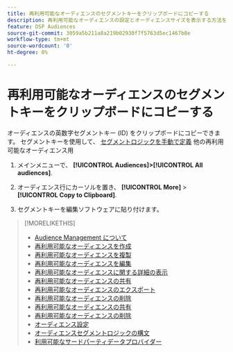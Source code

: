 ```yaml
---
title: 再利用可能なオーディエンスのセグメントキーをクリップボードにコピーする
description: 再利用可能なオーディエンスの設定とオーディエンスサイズを表示する方法を説明します。
feature: DSP Audiences
source-git-commit: 3059a5b211a8a219b02930f7f5763d5ec1467b8e
workflow-type: tm+mt
source-wordcount: '0'
ht-degree: 0%

---
```


# 再利用可能なオーディエンスのセグメントキーをクリップボードにコピーする

オーディエンスの英数字セグメントキー (ID) をクリップボードにコピーできます。 セグメントキーを使用して、 [セグメントロジックを手動で定義](audience-segment-logic-syntax.md) 他の再利用可能なオーディエンス用

1. メインメニューで、 **[!UICONTROL Audiences]>[!UICONTROL All audiences]**.

1. オーディエンス行にカーソルを置き、 **[!UICONTROL More]** > **[!UICONTROL Copy to Clipboard]**.

1. セグメントキーを編集ソフトウェアに貼り付けます。

>[!MORELIKETHIS]
>
>* [Audience Management について](audience-about.md)
>* [再利用可能なオーディエンスを作成](reusable-audience-create.md)
>* [再利用可能なオーディエンスを複製](reusable-audience-duplicate.md)
>* [再利用可能なオーディエンスを編集](reusable-audience-edit.md)
>* [再利用可能なオーディエンスに関する詳細の表示](reusable-audience-view-details.md)
>* [再利用可能なオーディエンスの共有](reusable-audience-share.md)
>* [再利用可能なオーディエンスのエクスポート](reusable-audience-export.md)
>* [再利用可能なオーディエンスの削除](reusable-audience-delete.md)
>* [再利用可能なオーディエンスの共有](reusable-audience-share.md)
>* [再利用可能なオーディエンスの削除](reusable-audience-delete.md)
>* [オーディエンス設定](audience-settings.md)
>* [オーディエンスセグメントロジックの構文](audience-segment-logic-syntax.md)
>* [利用可能なサードパーティデータプロバイダー](third-party-data-providers.md)

